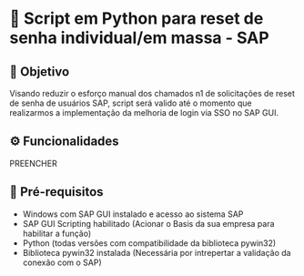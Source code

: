 # 🔐 Script em Python para reset de senha individual/em massa - SAP

## 📌 Objetivo

Visando reduzir o esforço manual dos chamados n1 de solicitações de reset de senha de usuários SAP, script será valido até o momento que realizarmos a implementação da melhoria de login via SSO no SAP GUI.

## ⚙️ Funcionalidades

PREENCHER

## 🧠 Pré-requisitos

- Windows com SAP GUI instalado e acesso ao sistema SAP
- SAP GUI Scripting habilitado (Acionar o Basis da sua empresa para habilitar a função)
- Python (todas versões com compatibilidade da biblioteca pywin32)
- Biblioteca pywin32 instalada (Necessária por intrepertar a validação da conexão com o SAP)


